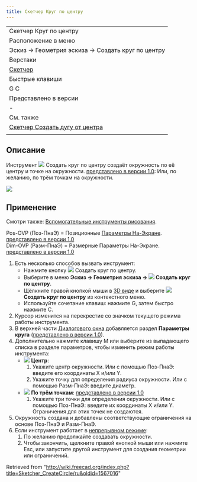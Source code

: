 ```yaml
---
title: Скетчер Круг по центру
---
```


|                                                                                  |
| -------------------------------------------------------------------------------- |
| Скетчер Круг по центру                                                           |
| Расположение в меню                                                              |
| Эскиз → Геометрия эскиза → Создать круг по центру                                |
| Верстаки                                                                         |
| [Скетчер](/Sketcher_Workbench/ru "Sketcher Workbench/ru")                        |
| Быстрые клавиши                                                                  |
| G C                                                                              |
| Представлено в версии                                                            |
| -                                                                                |
| См. также                                                                        |
| [Скетчер Создать дугу от центра](/Sketcher_CreateArc/ru "Sketcher CreateArc/ru") |
|                                                                                  |

## Описание

Инструмент ![](/images/Sketcher_CreateCircle.svg) Создать круг по центру создаёт окружность по её центру и точке на окружности. [представлено в версии 1.0](/Release_notes_1.0/ru "Release notes 1.0/ru"): Или, по желанию, по трём точкам на окружности.

![](/images/Sketcher_CircleExample1.png)

## Применение

Смотри также: [Вспомогательные инструменты рисования](/Sketcher_Workbench/ru#Drawing_aids "Sketcher Workbench/ru").

Pos-OVP (Поз-ПнаЭ) = Позиционные [Параметры На-Экране](/Sketcher_Preferences/ru#General "Sketcher Preferences/ru"). [представлено в версии 1.0](/Release_notes_1.0/ru "Release notes 1.0/ru")  
Dim-OVP (Разм-ПнаЭ) = Размерные Параметры На-Экране. [представлено в версии 1.0](/Release_notes_1.0/ru "Release notes 1.0/ru")

1. Есть несколько способов вызвать инструмент:
   - Нажмите кнопку ![](/images/Sketcher_CreateCircle.svg) Создать круг по центру.
   - Выберите в меню **Эскиз → Геометрия эскиза → ![](/images/Sketcher_CreateCircle.svg) Создать круг по центру**.
   - Щёлкните правой кнопкой мыши в [3D виде](/3D_view "3D view") и выберите **![](/images/Sketcher_CreateCircle.svg) Создать круг по центру** из контекстного меню.
   - Используйте сочетание клавиш: нажмите G, затем быстро нажмите C.
2. Курсор изменится на перекрестие со значком текущего режима работы инструмента.
3. В верхней части [Диалогового окна](/Sketcher_Dialog/ru "Sketcher Dialog/ru") добавляется раздел **Параметры круга** ([представлено в версии 1.0](/Release_notes_1.0/ru "Release notes 1.0/ru")).
4. Дополнительно нажмите клавишу M или выберите из выпадающего списка в разделе параметров, чтобы изменить режим работы инструмента:
   - ![](/images/Sketcher_CreateCircle.svg) **Центр**:
     1. Укажите центр окружности. Или с помощью Поз-ПнаЭ: введите его координаты X и/или Y.
     2. Укажите точку для определения радиуса окружности. Или с помощью Разм-ПнаЭ: введите диаметр.
   - ![](/images/Sketcher_Create3PointCircle.svg) **По трём точкам**: [представлено в версии 1.0](/Release_notes_1.0/ru "Release notes 1.0/ru")
     1. Укажите три точки для определения окружности. Или с помощью Поз-ПнаЭ: введите их координаты X и/или Y. Ограничения для этих точек не создаются.
5. Окружность создана и добавлены соответствующие ограничения на основе Поз-ПнаЭ и Разм-ПнаЭ.
6. Если инструмент работает в [непрерывном режиме](/Sketcher_Workbench#Continue_modes "Sketcher Workbench"):
   1. По желанию продолжайте создавать окружности.
   2. Чтобы закончить, щелкните правой кнопкой мыши или нажмите Esc, или запустите другой инструмент для создания геометрии или ограничений.

Retrieved from "<http://wiki.freecad.org/index.php?title=Sketcher_CreateCircle/ru&oldid=1567016>"
